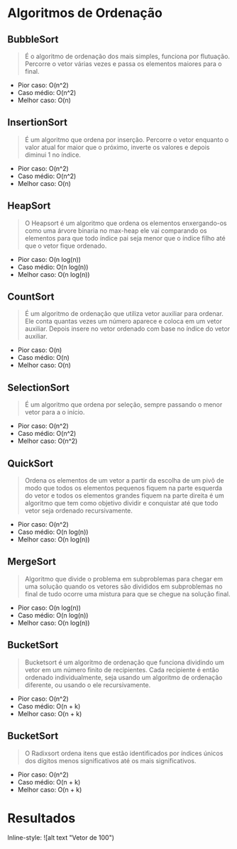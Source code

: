 <h1> Algoritmos de Ordenação </h1>

<h2> BubbleSort </h2>

>É o algoritmo de ordenação dos mais simples, funciona por flutuação. Percorre o vetor várias vezes e passa os elementos maiores para o final.
* Pior caso: O(n^2)
* Caso médio: O(n^2)
* Melhor caso: O(n)

<h2> InsertionSort </h2>

>É um algoritmo que ordena por inserção. Percorre o vetor enquanto o valor atual for maior que o próximo, inverte os valores e depois diminui 1 no índice.
* Pior caso: O(n^2)
* Caso médio: O(n^2)
* Melhor caso: O(n)

<h2> HeapSort </h2>

>O Heapsort é um algoritmo que ordena os elementos enxergando-os como uma árvore binaria no max-heap ele vai comparando os elementos para que todo índice pai seja menor que o índice filho até que o vetor fique ordenado.
* Pior caso: O(n log(n))
* Caso médio: O(n log(n))
* Melhor caso: O(n log(n))

<h2> CountSort </h2>

>É um algoritmo de ordenação que utiliza vetor auxiliar para ordenar. Ele conta quantas vezes um número aparece e coloca em um vetor auxiliar. Depois insere no vetor ordenado com base no índice do vetor auxiliar.
* Pior caso: O(n)
* Caso médio: O(n)
* Melhor caso: O(n)

<h2> SelectionSort </h2>

>É um algoritmo que ordena por seleção, sempre passando o menor vetor para a o início.
* Pior caso: O(n^2)
* Caso médio: O(n^2)
* Melhor caso: O(n^2)

<h2> QuickSort </h2>

>Ordena os elementos de um vetor a partir da escolha de um pivô de modo que todos os elementos pequenos fiquem na parte esquerda do vetor e todos os elementos grandes fiquem na parte direita é um algoritmo que tem como objetivo dividir e conquistar até que todo vetor seja ordenado recursivamente.
* Pior caso: O(n^2)
* Caso médio: O(n log(n))
* Melhor caso: O(n log(n))

<h2> MergeSort </h2>

>Algoritmo que divide o problema em subproblemas para chegar em uma solução quando os vetores são divididos em subproblemas no final de tudo ocorre uma mistura para que se chegue na solução final.
* Pior caso: O(n log(n))
* Caso médio: O(n log(n))
* Melhor caso: O(n log(n))

<h2> BucketSort </h2>

>Bucketsort é um algoritmo de ordenação que funciona dividindo um vetor em um número finito de recipientes. Cada recipiente é então ordenado individualmente, seja usando um algoritmo de ordenação diferente, ou usando o ele recursivamente.
* Pior caso: O(n^2)
* Caso médio: O(n + k)
* Melhor caso: O(n + k)

<h2> BucketSort </h2>

>O Radixsort ordena itens que estão identificados por índices únicos dos dígitos menos significativos até os mais significativos.
* Pior caso: O(n^2)
* Caso médio: O(n + k)
* Melhor caso: O(n + k)

<h1>Resultados</h1>

Inline-style: 
![alt text "Vetor de 100")

